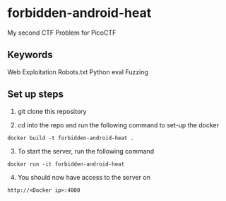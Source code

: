 # forbidden-android-heat
My second CTF Problem for PicoCTF

## Keywords
Web Exploitation
Robots.txt
Python eval
Fuzzing


## Set up steps

1) git clone this repository

2) cd into the repo and run the following command to set-up the docker
```
docker build -t forbidden-android-heat .
```

3) To start the server, run the following command
```
docker run -it forbidden-android-heat
```

4) You should now have access to the server on
```
http://<Docker ip>:4000
```
